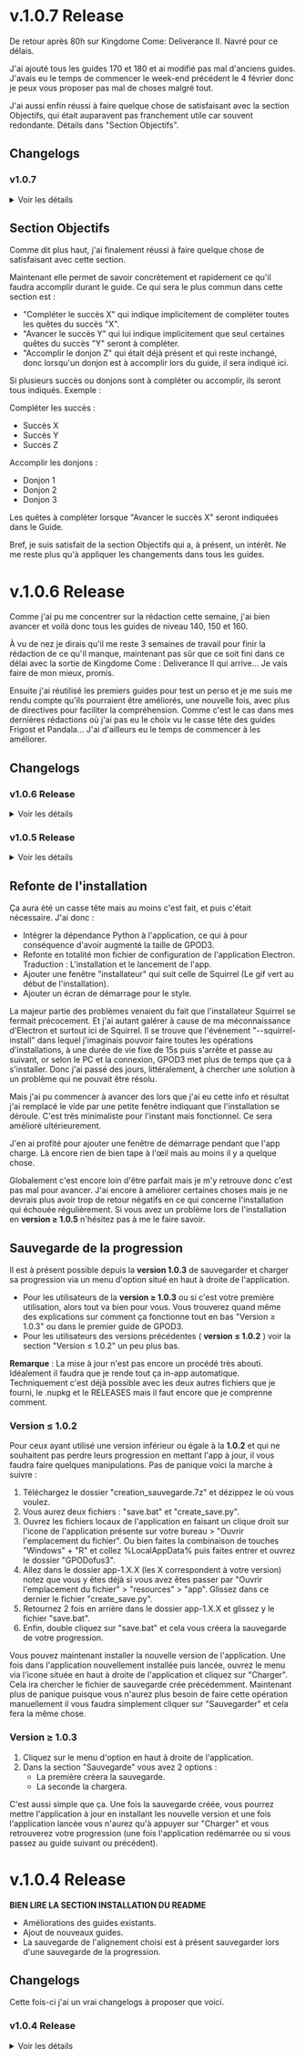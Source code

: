 # v.1.0.7 Release
De retour après 80h sur Kingdome Come: Deliverance II. Navré pour ce délais.

J'ai ajouté tous les guides 170 et 180 et ai modifié pas mal d'anciens guides. J'avais eu le temps de commencer le week-end précédent le 4 février donc je peux vous proposer pas mal de choses malgré tout.

J'ai aussi enfin réussi à faire quelque chose de satisfaisant avec la section Objectifs, qui était auparavent pas franchement utile car souvent redondante. Détails dans "Section Objectifs".

## Changelogs

### v1.0.7

<details>
<summary>Voir les détails</summary>


## Guides


### Modifications
Beaucoup de modifications.

<details>
<summary>Voir les détails</summary>

- Tutoriel : GPODofus 3
  - Ajout du changelog de la version 1.0.7
- Incarnam : Premiers mécanismes et premiers niveaux
  - Uniformisation de la section Objectifs
- Astrub : Introduction au background et avancée du personnage
  - Ajout de l'objectif "Obtenir le Dofus Argenté".
  - Ajout d'une section dans le guide le concernant.
- À travers le Krosmoz 
  - Correction du titre du guide "A" -> "À".
  - Uniformisation de la section Objectifs.
  - Ajout d'explications quant à la quête "Du rire en barre".
- Faire le kéké
  - Uniformisation.
  - Ajout d'un lien vers DofusDB pour les Poils de Kerubim.
- Amakna : Premières quêtes
  - Retrait de la section Informations importantes
  - Ajout d'un paragraphe de directives.
  - Ajout d'un lien vers DofusDB pour les Pelles de Boisailles
  - Modifications des Objectifs
- Captain Amakna : À la poursuite des Vilaines
  - Correction du titre du guide "A" -> "À".
  - Uniformisation global.
  - Ajout d'un lien vers DofusDB pour les Étoffes Mystérieuses.
  - Éclaircissement des directives.
- Sufokia : Le bon air de la mer d'Asse - Début
  - Uniformisation global.
  - Ajout d'un lien DofusDB vers les Étoiles de la Mer d'Asse.
  - Ajout d'un paragraphe sur la quête Des étoiles dans l'estomac.
  - Amélioration des directives.
- Choix de l'alignement
  - Légère amélioration de la section Pourquoi s'aligner.
- Rush Donjons - 1
  - Uniformisation de Objectifs
  - Éclaircissement des directives.
- Pandala : Introduction aux Dofus
  - Ajout du succès Partie prise pour la quête Intrusion chez les wabbits.
  - Ajout d'un objectif pour Mortelle randonnée et Partie prise.
  - Ajout d'une section pour Partie prise et modifications des paragraphes existant pour le prendre en compte.
  - Retrait d'un objectif.
  - Uniformisation de la section Informations importantes.
- Sidimote : Les landes mortes - Début
  - Ajout de liens DofusDB pour les potions Breuvage d'Erazal et le monstre Vampire Omane.
- Le Campement des Bworks et Gobelins
  - Améliorations des Objectifs
  - Ajout de liens DofusDB pour les Bière bwork et DPLN pour le sort commun Foudroiement de Grunob.
- Rush Donjons - 2 
  - Uniformisation de Objectifs
- Archipel de Valonia - Albuera
  - Retrait d'un objectif.
  - Ajout de la position du bateau pour se rendre sur l'archipel.
  - Uniformisation de Informations importantes.
- Dofus Ocre : L'Éternelle Moisson
  - Ajout du succès Service de dépannage. (Fait lors de la précédente MàJ)
- Ocre d'Ambre - Akadémie des Gobs & Grotte Hesque
  - Uniformisation des Objectifs.
  - Uniformisation de la rédaction du Guide.
- Ile de Moon : Territoire Kanniboule
  - Uniformisation des Objectifs.
  - Uniformisation de Informations importantes.
  - Ajout de liens DofusBook vers la Panoplie Tortue, Caracoiffe. DofusDB vers la ressource Bananagrume. DPLN vers le sort Kannibulle.
  - Ajout d'un paragraphe sur le succès Donjons avancés.
  - Uniformisation de la rédaction du Guide.
- Quêtes d'alignement : 20 + Ordre 1 (Bonta)
  - Correction d'une faute sur le numéro de la quête Le Tabi d'Amayiro qui était 20 alors que c'est la 19.
  - Ajout de directives pour la quête 20 Le fantôme de Tsog.
  - Modification du titre du paragraphe "Ordre" en "À vos Ordres !" & Mention de complétion de la quête d'Ordre.
  - Ajout du succès Mot d'Ordre au guide et de directives le concernant.
  - Uniformisation de la section Objectifs.
- Quêtes d'alignement : 20 + Ordre 1 (Brâkmar)
  - Modification du titre du paragraphe "Ordre" en "À vos Ordres !" & Mention de complétion de la quête d'Ordre.
  - Ajout du succès Mot d'Ordre au guide et de directives le concernant.
  - Légère modification des directives pour la quête 20.
  - Uniformisation de la section Objectifs.
- Dofus Cawotte - 1 - Wa Wabbit
  - Amélioration de la section Objectifs
  - Uniformisation de la rédaction du Guide.
  - Ajout d'un paragraphe sur les raccourcis ajoutés avec Dofus 3.
- Rush Donjons - 4 - Gélaxième dimension
  - Uniformisation de la rédaction du Guide.
- Sufokia : Le bon air de la mer d'Asse - Fin
  - Uniformisation des sections Objectifs et Guide.
- Rush Donjons - 5 - Épreuve de Draegnerys
  - Uniformisation de la rédation du Guide & Ajout du bon moment pour accomplir le donjon.
- Île d'Otomaï : Les Pirates
  - Amélioration de la section Objectifs
  - Uniformisation de la rédation du Guide & Ajout du bon moment pour accomplir le donjon.
- Quêtes d'alignement : 29
  - Changement de l'alignement du guide en Bonta.
  - Uniformisation de la rédaction du Guide & de la section Objectifs.
  - Les titres des quêtes dans le guide correspondent donc maintenant aux noms des quêtes de Bonta.
- Sidimote : Les landes mortes - Fin
  - Amélioration de la section Informations importantes.
  - Uniformisation de la rédaction du Guide.
- Saharach : la Dune des Ossements
  - Uniformisation de la section Objectifs.
  - Ajout de ressources à prévoir.
  - Améliorations du Guide via l'ajout d'informations manquantes.
  - Ajout d'un lien DofusDB pour la Flûte de Mastodonte.
- Dofus Cawotte - 2 - Wa Wobot
  - Uniformisation de la section Objectifs
  - Uniformisation de la rédaction du Guide.
  - Retrait du paragraphe concernant la quête Intrusion chez les wabbits.
- Montagne des Koalaks : Tout ça pour du kaliptus
  - Uniformisation globale.
  - Ajout de directives concernant le succès l'osmose.
- Île de Moon : Les Pirates du Chouque
  - Uniformisation globale.
  - Ajouts de directives concernants les succès & Amélioration de la directive globale.
- Route des Roulottes : Hurlements de rire
  - Uniformisation globale.
  - Ajout de directives globales.
  - Ajout du bon moment pour accomplir le donjon.
  - Retrait d'un paragraphe d'Informations importantes concernant les quêtes.
  - Ajout de la mention de la complétion du succès Donjons trois point cinq.
- Dofus Ocre : L'Éternelle Moisson
  - Ajout d'un paragraphe sur le Dofus Ocre & Explication de comment l'éternelle moisson fonctionne.
  - Ajout d'un lien DofusDB sur le Dofus Ocre & Un lien vers Metamob.
- Quêtes d'alignement : 40 + Ordre 2 (Bonta)
  - Ajout du succès Ordre du jour au guide et un paragraphe le concernant.
  - Modification des Objectifs.
- Quêtes d'alignement : 41 + Ordre 2 (Brâkmar)
  - Ajout de "+ Ordre 2" au titre.
  - Ajout du succès Ordre du jour au guide et un paragraphe le concernant.


</details>


### Ajouts
- Quêtes d'alignement : 29 (Brâkmar)
- Pandala 2 - Dojo
- Saharach : La gorge des vents hurlants & La cité détruite
- Xelorium Chapitre 2 : XLII
- Frigost - La Crevasse Perge
- Ocre d'Ambre : Quand les esprits s'échauffent
- Pandala : Le Gardien de l'Immaculé
- Ocre d'Ambre : Fin
- Srambad Chapitre 2 : Toxoliath
- Royaume d'Amakna : Les derniers d'entre nous
- Quêtes d'alignement : 85 + Ordre 4 (Bonta)
- Quêtes d'alignement : 85 + Ordre 4 (Brâkmar)
- Frigost - La Crevasse Perge 2
- Bleu Turquoise - 5 / 5 - Troisième Dofus Primordial
- Dofus Ocre - Quatrième Dofus Primordial
- Quatre sur Six : La dernière pierre & Les coûts du sort
- Sidimote : Le double effet Gisgoul
- Sidimote : Les spores, c'est la santé


## Succès

### Modifications
- Le gardien de l'immaculé 
  - Changement de l'ordre d'affichage de deux des quêtes pour refléter le sens de complétion.
- À vos Ordres !
  - Correction du titre "A" -> "À" & "ordres!" -> "Ordres !".
- Mot d'Ordre
  - Correction du titre "ordre" -> "Ordre".
- La fin de l'éternité
  - Ajout de l'icone "prévoir" capture.
- Jusqu'à nouvel Ordre
  - Correction du titre "ordre" -> "Ordre".


### Ajouts
- Slip ou caleçon


## Quêtes

### Ajouts 
- Chaud du S.L.I.P.

</details>


## Section Objectifs
Comme dit plus haut, j'ai finalement réussi à faire quelque chose de satisfaisant avec cette section.

Maintenant elle permet de savoir concrètement et rapidement ce qu'il faudra accomplir durant le guide. Ce qui sera le plus commun dans cette section est :
- "Compléter le succès X" qui indique implicitement de compléter toutes les quêtes du succès "X".
- "Avancer le succès Y" qui lui indique implicitement que seul certaines quêtes du succès "Y" seront à compléter.
- "Accomplir le donjon Z" qui était déjà présent et qui reste inchangé, donc lorsqu'un donjon est à accomplir lors du guide, il sera indiqué ici.

Si plusieurs succès ou donjons sont à compléter ou accomplir, ils seront tous indiqués. Exemple :

Compléter les succès :
- Succès X
- Succès Y
- Succès Z

Accomplir les donjons :
- Donjon 1
- Donjon 2
- Donjon 3

Les quêtes à compléter lorsque "Avancer le succès X" seront indiquées dans le Guide.

Bref, je suis satisfait de la section Objectifs qui a, à présent, un intérêt. Ne me reste plus qu'à appliquer les changements dans tous les guides.




# v.1.0.6 Release
Comme j'ai pu me concentrer sur la rédaction cette semaine, j'ai bien avancer et voilà donc tous les guides de niveau 140, 150 et 160.

À vu de nez je dirais qu'il me reste 3 semaines de travail pour finir la rédaction de ce qu'il manque, maintenant pas sûr que ce soit fini dans ce délai avec la sortie de Kingdome Come : Deliverance II qui arrive... Je vais faire de mon mieux, promis.

Ensuite j'ai réutilisé les premiers guides pour test un perso et je me suis me rendu compte qu'ils pourraient être améliorés, une nouvelle fois, avec plus de directives pour faciliter la compréhension. Comme c'est le cas dans mes dernières rédactions où j'ai pas eu le choix vu le casse tête des guides Frigost et Pandala...
J'ai d'ailleurs eu le temps de commencer à les améliorer.


## Changelogs

### v1.0.6 Release

<details>
<summary>Voir les détails</summary>

## Général

### Modifications
- Le titre du guide est à présent affiché en nom de fenêtre.

### Ajouts
- Ajout des copyrights


## Guides
Les guides 140, 150 et 160 ont été rédigés.

### Modifications
- Mise à jour des titres de certains guides pour correspondre à ceux de Skyzio. Je ne met pas le détail puisque ça concerne des guides qui n'étaient plus visible depuis la 1.0.2
- Frigost : Le Royalmouth
  - Amélioration des instructions globales du guide + du passage du donjon.
  - Ajout de la mention de la quête Antiroyaliste.
  - Correction sur les instructions donnés pour la quête Bienvenue à Frigost.
  - Ajout d'une explication quant au choix concernant la quête Agriculture ou Alchimie.
  - Ajustement des Objectifs.
- Rush Donjons - 1
  - Ajout des donjons à accomplir dans Objectifs
  - Éclaircissement quant au "bon moment" pour accomplir les donjons.
- Pandala : Introduction aux Dofus
  - Ajout de directives quant aux quêtes à compléter.
- Sidimote : Les landes mortes - Début
  - Changement du contenu d'information importantes.
  - Reformatage du guide pour comprendre le titre du succès et ajout de l'ancien contenu d'informations importantes dans le guide + quelques modifications.
- Le Campement des Bworks et Gobelins
  - Reformatage global.
  - Ajout d'un paragraphe de directives.
  - Ajout de la mention du succès Première édition de donjons.
  - Retrait du paragraphe sur le donjon.
- Caniablanca : Exploration des plaines
  - Retrait de la section informations importantes
  - Retrait du paragraphe sur La foire au gobs
  - Modification des Objectifs
- Quêtes d'alignement : 19 (Bonta)
  - Ajout de directives selon le sens d'accomplissement des donjons choisi.
- Rush Donjons - 2
  - Ajout de la mention du Nid du Kwakwa dans Informations importantes.
  - Éclaircissement quant au "bon moment" pour accomplir les donjons.
- Archipel de Valonia - Albuera
  - Reformatage pour uniformiser le style de la rédaction.
- Sufokia : Accéder à l'ile d'Otomaï
  - Reformatage pour uniformiser le style de la rédaction.
  - Ajout de l'objectif "Compléter le succès".
  - Retrait de l'objectif "Sauvegarder les zaaps".
- Dofus Ocre : L'Éternelle Moisson
  - Reformatage pour uniformiser le style de la rédaction.
  - Ajout d'un paragraphe de directives.

### Ajouts
- Frigost : Les Pins Perdus & Le Lac Gelé
- Quêtes d'alignement : 60 + Ordre 3 (Bonta)
- Quêtes d'alignement : 60 + Ordre 3 (Brâkmar)
- Bleu Turquoise - 2 / 5 - Troisième Dofus Primordial
- Royaume d'Amakna : L'art de la langue de bois
- Pandala : Sous des nuages de cendre 
- Frigost - Le Berceau d'Alma
- Bleu Turquoise - 3 / 5 - Troisième Dofus Primordial
- Frigost - Les Larmes d'Ouronigride
- Quêtes d'alignement : 70 (Bonta)
- Quêtes d'alignement : 70 (Brâkmar)
- Forêt Maléfique - Fin
- Otomaï : l'Arbre Hakam
- Bleu Turquoise - 4 / 5 - Troisième Dofus Primordial
- Cania : La Voyageuse Imprudente
- Enutrosor Chapitre 2 : Phossile
- Ecaflipus Chapitre 2 : Ush
- Rush Donjons - 7 - Minotot

### Suppression
- Quêtes de Silvosse - Partie 2
- Rush Donjons - 8
- Tour du Monde - Fin
- Frigost - Le Berceau d'Alma Pt 2


## Succès

### Modifications 
- Les survivants de Frigost
  - Ajout de l'icone à prévoir : Capture.

### Ajouts
- Forage à tout va
- Les carrières de glace


## Quêtes

### Modifications
- GaBuZoMeu
  - Le lien n'était pas celui de la quête.

### Ajouts
- Pêche en eaux gelées
- Il est frais mon pichon
- Hôtel de glace
- La fonte des glaces
- L'ombre et la glace
- Lumière sur l'ombre
- Qu'est-ce qu'on a fait des tuyaux ?
- Lâcher les gaz


</details>




### v1.0.5 Release

<details>
<summary>Voir les détails</summary>

## Général

Plus de détails sur la [refonte de l'installation](#refonte-de-linstallation) plus bas. 

### Modifications
- Refonte total du fichier de configuration de l'application Electron. Et particulièrement l'installation.
- Ajustement de la partie Installation du README.

### Ajouts
- Ajout d'une fenêtre indiquant que l'installation est en cours.
- Ajout d'un "splash screen" qui est une fenêtre de chargement qui s'affiche le temps que l'app se charge.
- Ajout de Python 3.13.1 dans l'application et ainsi retirer cette dépendance.


## Guides
Ajout de tous les guides 130.

### Modifications

- "Astrub : Introduction au background et avancée du personnage" 
  - Paragraphes oubliés ajoutés.
  - Ajout de section à dévoiler via "Afficher" pour rendre le guide plus digeste.
  - Affinement des explications et du formatage des paragraphes liés aux donjons.
  - Ajout des changelogs de la version 1.0.5.
- "Frigost : Le Royalmouth"
  - Ajout de la mention "accomplir le donjon"
- "Pourpre Profond - 2 / 3 - Second Dofus Primordial"
  - Correction de plusieurs fautes dans les explications par rapport à la quête "Le trésor de Totankama" principalement.
- "Cania : Ça en valait la plaine"
  - Ajout de la mention de la quête "Jeu de Trooll"
- "Le Campement des Bworks et Gobelins"
  - Ajout de la mention de la quête "Jeu de Trooll" et du succès "Ça en valait la plaine"

### Ajouts

- "Srambad Chapitre 1 : Capitaine Ekarlatte"
- "Pourpre Profond - 3 / 3 - Second Dofus Primordial"
- "Cania : Ça en valait la plaine - Fin"
- "Saharach : Territoire Cacterre"
- "Pandala : Des larmes de pierres"

### Suppression

- "Pandala 1 - Le Dojo"


## Succès

### Modifications 
- "Au clair de la dune"
  - Ajout de demande : donjon.
- "Des larmes de pierres"
  - Changement de l'ordre d'affichage des quêtes pour refléter les directives du guide.
- "La tornade des donjons"
  - Ajout de la quête "Tour de passe-passe" qui avait été oubliée.


## CSS
- Ajout de marges dans les sections à dévoiler via le bouton "Afficher"



</details>

## Refonte de l'installation
Ça aura été un casse tête mais au moins c'est fait, et puis c'était nécessaire. J'ai donc :
 - Intégrer la dépendance Python à l'application, ce qui à pour conséquence d'avoir augmenté la taille de GPOD3.
 - Refonte en totalité mon fichier de configuration de l'application Electron. Traduction : L'installation et le lancement de l'app.
 - Ajouter une fenêtre "installateur" qui suit celle de Squirrel (Le gif vert au début de l'installation).
 - Ajouter un écran de démarrage pour le style.
 
La majeur partie des problèmes venaient du fait que l'installateur Squirrel se fermait précocement. Et j'ai autant galérer à cause de ma méconnaissance d'Electron et surtout ici de Squirrel. 
Il se trouve que l'évènement "--squirrel-install" dans lequel j'imaginais pouvoir faire toutes les opérations d'installations, à une durée de vie fixe de 15s puis s'arrête et passe au suivant, or selon le PC et la connexion, GPOD3 met plus de temps que ça à s'installer. 
Donc j'ai passé des jours, littéralement, à chercher une solution à un problème qui ne pouvait être résolu. 

Mais j'ai pu commencer à avancer des lors que j'ai eu cette info et résultat j'ai remplacé le vide par une petite fenêtre indiquant que l'installation se déroule. C'est très minimaliste pour l'instant mais fonctionnel. Ce sera amélioré ultérieurement.

J'en ai profité pour ajouter une fenêtre de démarrage pendant que l'app charge. Là encore rien de bien tape à l'œil mais au moins il y a quelque chose.
 
Globalement c'est encore loin d'être parfait mais je m'y retrouve donc c'est pas mal pour avancer.
J'ai encore à améliorer certaines choses mais je ne devrais plus avoir trop de retour négatifs en ce qui concerne l'installation qui échouée régulièrement. Si vous avez un problème lors de l'installation en **version ≥ 1.0.5** n'hésitez pas à me le faire savoir.

## Sauvegarde de la progression
Il est à présent possible depuis la **version 1.0.3** de sauvegarder et charger sa progression via un menu d'option situé en haut à droite de l'application. 
- Pour les utilisateurs de la **version ≥ 1.0.3** ou si c'est votre première utilisation, alors tout va bien pour vous. Vous trouverez quand même des explications sur comment ça fonctionne tout en bas "Version ≥ 1.0.3" ou dans le premier guide de GPOD3.
- Pour les utilisateurs des versions précédentes ( **version ≤ 1.0.2** ) voir la section "Version ≤ 1.0.2" un peu plus bas.

**Remarque** : La mise à jour n'est pas encore un procédé très abouti. Idéalement il faudra que je rende tout ça in-app automatique. Techniquement c'est déjà possible avec les deux autres fichiers que je fourni, le .nupkg et le RELEASES mais il faut encore que je comprenne comment.

### Version ≤ 1.0.2
Pour ceux ayant utilisé une version inférieur ou égale à la **1.0.2** et qui ne souhaitent pas perdre leurs progression en mettant l'app à jour, il vous faudra faire quelques manipulations. Pas de panique voici la marche à suivre :
1. Téléchargez le dossier "creation_sauvegarde.7z" et dézippez le où vous voulez.
2. Vous aurez deux fichiers : "save.bat" et "create_save.py".
3. Ouvrez les fichiers locaux de l'application en faisant un clique droit sur l'icone de l'application présente sur votre bureau > "Ouvrir l'emplacement du fichier". Ou bien faites la combinaison de touches "Windows" + "R" et collez %LocalAppData% puis faites entrer et ouvrez le dossier "GPODofus3".
4. Allez dans le dossier app-1.X.X (les X correspondent à votre version) notez que vous y êtes déjà si vous avez êtes passer par "Ouvrir l'emplacement du fichier" > "resources" > "app". Glissez dans ce dernier le fichier "create_save.py".
5. Retournez 2 fois en arrière dans le dossier app-1.X.X et glissez y le fichier "save.bat".
6. Enfin, double cliquez sur "save.bat" et cela vous créera la sauvegarde de votre progression.

Vous pouvez maintenant installer la nouvelle version de l'application. 
Une fois dans l'application nouvellement installée puis lancée, ouvrez le menu via l'icone située en haut à droite de l'application et cliquez sur "Charger". Cela ira chercher le fichier de sauvegarde crée précédemment. 
Maintenant plus de panique puisque vous n'aurez plus besoin de faire cette opération manuellement il vous faudra simplement cliquer sur "Sauvegarder" et cela fera la même chose.

### Version ≥ 1.0.3
1. Cliquez sur le menu d'option en haut à droite de l'application. 
2. Dans la section "Sauvegarde" vous avez 2 options : 
    - La première créera la sauvegarde. 
    - La seconde la chargera.
    
C'est aussi simple que ça. Une fois la sauvegarde créée, vous pourrez mettre l'application à jour en installant les nouvelle version et une fois l'application lancée vous n'aurez qu'à appuyer sur "Charger" et vous retrouverez votre progression (une fois l'application redémarrée ou si vous passez au guide suivant ou précédent).



# v.1.0.4 Release
**BIEN LIRE LA SECTION INSTALLATION DU README**
- Améliorations des guides existants.
- Ajout de nouveaux guides.
- La sauvegarde de l'alignement choisi est à présent sauvegarder lors d'une sauvegarde de la progression.

## Changelogs
Cette fois-ci j'ai un vrai changelogs à proposer que voici.

### v1.0.4 Release

<details>
<summary>Voir les détails</summary>

## Général

### Ajouts
- Ajout de la sauvegarde de l'alignement de l'utilisateur.
- Ajustement du chemin du script d'installation dans install.vbs.
- Ajout d'un "pause" dans le script de lancer run.bat.


## Guides

### Modifications

<details>
<summary>Voir les détails</summary>

- "Tutoriel - GPODofus3"
  - Retrait du bloc "Remarque" de "Changelogs".
  - Ajout du changelogs pour la version 1.0.4.
- "Introduction aux dimensions divines"
  - Ajout du succès "Errances félines" et modifications du guide pour refléter cet ajout.
  - Quelques modifications dans les explications sur le Dofus des Veilleurs.
- "Ocre d'Ambre - Reine Nyée"
  - Ajout de directives pour la quête "Rester planté là".
- "Dofus des Veilleurs : Odyssée en Trois dimensions"
  - Ajout de la mention "accomplir le donjon" pour la quête "Le disparu de Sufokia".
- "La Fratrie des Oubliés"
  - Retrait du mot "Fin" du titre car il n'y en a plus qu'un.
- "Noir d'Ébène"
  - Changement du titre en "Dofus Ebène - 1 / 2"
- Les titres de tous les guides d'alignements ont été modifiés.
  - Ajout d'un [ A ] pour les différencier.
  - Retrait de la majuscule du mot "Alignement".
  - Retrait des mots "Bonta" ou "Brâkmar" qui étaient présent dans la plupart des guides alors que ce n'était pas nécessaire puisqu'ils ne sont de toute façon visible que pour l'alignement selectionné.
  - Uniformisation : Certains étaient séparés par des " - " d'autres par des " : ".
- Améliorations de tous les guides d'alignements
  - Ajout des numéros des quêtes dans les titres de la section "Guide" pour s'y retrouver plus facilement.
  - [En cours] Ajout d'informations manquante entre autre sur des prérequis qui méritaient d'être mis en avant.
  - Changements de mots utilisés pour rester cohérent avec les autres guides (exemple "accomplir" lorsqu'il sagit de parler d'un donjon, "compléter" pour des quêtes / succès, etc.)
- "Quêtes d'alignement : 40 + Ordre 2" (Brâkmar)
  - Changement du titre en "Quêtes d'alignement : 40"
  - Retrait du succès "Jusqu'à nouvel ordre" et de la mention de l'Ordre 2 du titre et du Guide. Ce n'est en effet pas pertinent puisqu'il n'est pas possible de le passer lors de ce guide.
- "Vert Émeraude : Premier Dofus Primordial"
  - Ajout d'une précision pour les Brâkmariens concernant la quête d'alignement 40 + le passage de l'ordre 2 une fois le Meulou accompli.
- "Rush Donjons - 6" : Ajout d'un lien vers le chemin pour se rendre dans le donjon Koulosse.

</details>

### Ajouts (Guides 110, 120)

- "110 - Eliocalypse - Résonance".
- "110 - Quêtes d'Alignement : Bonta - 41".
- "110 - Quêtes d'Alignement : Brâkmar - 41".
- "110 - Bonta & Brâkmar : Frères ennemis".
- "110 - Cania : Ça en valait la plaine".
- "110 - Ecaflipus Chapitre 1 : Pounicheur".
- "110 - Ocre d'Ambre - Damadrya".
- "110 - Pandala : De quel bois je me chauffe".
- "110 - Pourpre profond - 1 / 3 - Second Dofus Primordial".
- "120 - Frigost : Le Royalmouth".
- "120 - Quêtes d'Alignement : Bonta - 55".
- "120 - Quêtes d'Alignement : Brâkmar - 55".
- "120 - Pourpre Profond - 2 / 3 - Second Dofus Primordial".
- "120 - La Fratrie des Oubliés".
- "120 - Xelorium Chapitre 1 : Fraktale".
- "120 - Dofus Ebène - 1 / 2".

### Suppression

- "110 : Fratrie des Oubliés - 1 / 2".

## Succès

### Ajouts

- "Problèmes et solutions".
- "Objets trouvés".

## Quêtes

### Modifications

- Ajout d'un [P] ou [A] au titre des quêtes du succès "Agriculture ou Alchimie" pour indiquer si c'est une quête "Agriculture" [P] ou "Alchimie" [A].

### Ajouts

- "Pauvre Kiki.".
- "Star ski et Dutch.".
- "Groméo et Ginette.".
- "La marche de l'impératrice.".
- "Gène et tique.".
- "Manque de re-peau.".
- "Scierie Bambelle.".
- "Semer ses graines.".
- "Une blague vaseuse ?".
- "Un volcan s'éteint.".
- "Souvenir, souvenir.".
- "Bricoleur de génie.".
- "Un gros cube, un p'ti cube.".
- "Bijoux de famille.".
- "Obscurantisme.".
- "Monstre aux plantes.".
- "La transe du crystal.".
- "Art nacre.".
- "Glourmandise.".


## CSS 

- Retrait du font-weight: 500; de ".quest"
- Ajout des h6 avec font-size: 1em;
- Ajout font-weight: 500; dans ".dungeon"

</details>